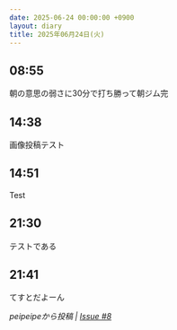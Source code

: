 ```yaml
---
date: 2025-06-24 00:00:00 +0900
layout: diary
title: 2025年06月24日(火)
---
```


## 08:55
朝の意思の弱さに30分で打ち勝って朝ジム完

## 14:38
画像投稿テスト

## 14:51
Test

## 21:30
テストである

## 21:41
てすとだよーん

*peipeipeから投稿 | [Issue #8](https://github.com/peipeipe/peipeipe.net/issues/8)*

